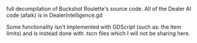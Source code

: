 full decompilation of Buckshot Roulette's source code.
All of the Dealer AI code (afaik) is in DealerIntelligence.gd


Some functionality isn't implemented with GDScript (such as: the item limits) and is instead done with .tscn files which I will not be sharing here.